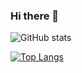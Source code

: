 ### Hi there 👋

<!--
**OthyTenk/othytenk** is a ✨ _special_ ✨ repository because its `README.md` (this file) appears on your GitHub profile.

Here are some ideas to get you started:

- 🔭 I’m currently working on ...
- 🌱 I’m currently learning ...
- 👯 I’m looking to collaborate on ...
- 🤔 I’m looking for help with ...
- 💬 Ask me about ...
- 📫 How to reach me: ...
- 😄 Pronouns: ...
- ⚡ Fun fact: ...
-->

![GitHub stats](https://github-readme-stats.vercel.app/api?username=othytenk&count_private=true)

[![Top Langs](https://github-readme-stats.vercel.app/api/top-langs/?username=othytenk)](https://github.com/othytenk/github-readme-stats)

